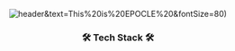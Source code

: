 <div align=center>

![header](https://capsule-render.vercel.app/api?type=Waving&color=gradient&height=220&section=header&text=This%20is%20Sung%20Jin&fontSize=80)&text=This%20is%20EPOCLE%20&fontSize=80)

<h3>🛠 Tech Stack 🛠</h>
<p></p>
<p>
